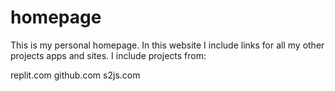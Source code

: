 # homepage
This is my personal homepage. In this website I include links for all my other projects apps and sites.
I include projects from: 

replit.com
github.com
s2js.com
